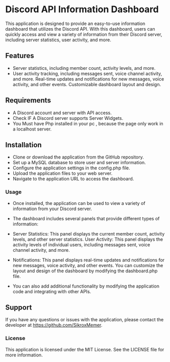 # Discord API Information Dashboard
This application is designed to provide an easy-to-use information dashboard that utilizes the Discord API. With this dashboard, users can quickly access and view a variety of information from their Discord server, including server statistics, user activity, and more.

## Features
- Server statistics, including member count, activity levels, and more.
- User activity tracking, including messages sent, voice channel activity, and more.
Real-time updates and notifications for new messages, voice activity, and other events.
Customizable dashboard layout and design.

## Requirements
- A Discord account and server with API access.
- Check IF A Discord server supports Server Widgets.
- You Must have Php installed in your pc , because the page only work in a localhost server.

## Installation
- Clone or download the application from the GitHub repository.
- Set up a MySQL database to store user and server information.
- Configure the application settings in the config.php file.
- Upload the application files to your web server.
- Navigate to the application URL to access the dashboard.


### Usage
- Once installed, the application can be used to view a variety of information from your Discord server. 
- The dashboard includes several panels that provide different types of information:

- Server Statistics: This panel displays the current member count, activity levels, and other server statistics.
User Activity: This panel displays the activity levels of individual users, including messages sent, voice channel activity, and more.
- Notifications: This panel displays real-time updates and notifications for new messages, voice activity, and other events.
You can customize the layout and design of the dashboard by modifying the dashboard.php file.
- You can also add additional functionality by modifying the application code and integrating with other APIs.

## Support
If you have any questions or issues with the application, please contact the developer at https://github.com/SikroxMemer.

### License
This application is licensed under the MIT License. See the LICENSE file for more information.
